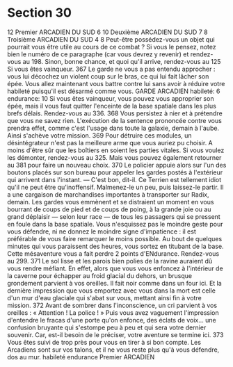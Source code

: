 # Section 30

12
Premier ARCADIEN DU SUD  6
10
Deuxième ARCADIEN DU SUD 7
8
Troisième ARCADIEN DU SUD 4
8
Peut-être possédez-vous un objet qui pourrait vous être utile au
cours de ce combat ? Si vous le pensez, notez bien le numéro de
ce paragraphe (car vous devrez y revenir) et rendez-vous au 198.
Sinon, bonne chance, et quoi qu'il arrive, rendez-vous au 125 Si
vous êtes vainqueur.
367
Le garde ne vous a pas entendu approcher : vous lui décochez un
violent coup sur le bras, ce qui lui fait lâcher son épée. Vous allez
maintenant vous battre contre lui sans avoir à réduire votre
habileté puisqu'il est désarmé comme vous.
GARDE ARCADIEN habileté: 6 endurance: 10
Si vous êtes vainqueur, vous pouvez vous approprier son épée,
mais il vous faut quitter l'enceinte de la base spatiale dans les
plus brefs délais. Rendez-vous au 336.
368
Vous persistez à nier et à prétendre que vous ne savez rien.
L'exécution de la sentence prononcée contre vous prendra effet,
comme c'est l'usage dans toute la galaxie, demain à l'aube. Ainsi
s'achève votre mission.
369
Pour détruire ces modules, un désintégrateur n'est pas la
meilleure arme que vous auriez pu choisir. A moins d'être sûr
que les boîtiers en soient les parties vitales. Si vous voulez les
démonter, rendez-vous au 325. Mais vous pouvez également
retourner au 381 pour faire un nouveau choix.
370
Le policier appuie alors sur l'un des boutons placés sur son
bureau pour appeler les gardes postés à l'extérieur qui arrivent
dans l'instant.
— C'est bon, dit-il. Ce Terrien est tellement idiot qu'il ne peut
être qu'inoffensif. Malmenez-le un peu, puis laissez-le partir. Il a
une cargaison de marchandises importantes à transporter sur
Radix, demain. Les gardes vous emmènent et se distraient un
moment en vous bourrant de coups de pied et de coups de poing,
à la grande joie ou au grand déplaisir — selon leur race — de tous
les passagers qui se pressent en foule dans la base spatiale. Vous
n'esquissez pas le moindre geste pour vous défendre, ni ne
donnez le moindre signe d'impatience : il est préférable de vous
faire remarquer le moins possible. Au bout de quelques minutes
qui vous paraissent des heures, vous sortez en titubant de la
base. Cette mésaventure vous a fait perdre 2 points
d'ENdurance. Rendez-vous au 299.
371
Le sol lisse et les parois bien polies de la ravine auraient dû vous
rendre méfiant. En effet, alors que vous vous enfoncez à
l'intérieur de la caverne pour échapper au froid glacial du dehors,
un brusque grondement parvient à vos oreilles. Il fait noir
comme dans un four ici. Et la dernière impression que vous
emportez avec vous dans la mort est celle d'un mur d'eau glaciale
qui s'abat sur vous, mettant ainsi fin à votre mission.
372
Avant de sombrer dans l'inconscience, un cri parvient à vos
oreilles : « Attention ! La police ! » Puis vous avez vaguement
l'impression d'entendre le fracas d'une porte qu'on enfonce, des
éclats de voix... une confusion bruyante qui s'estompe peu à peu
et qui sera votre dernier souvenir. Car, est-il besoin de le
préciser, votre aventure se termine ici.
373
Vous êtes suivi de trop près pour vous en tirer à si bon compte.
Les Arcadiens sont sur vos talons, et il ne vous reste plus qu'à
vous défendre, dos au mur.
habileté endurance
Premier ARCADIEN